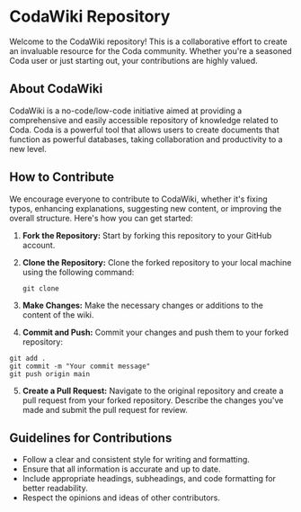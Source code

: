 # CodaWiki Repository

Welcome to the CodaWiki repository! This is a collaborative effort to create an invaluable resource for the Coda community. Whether you're a seasoned Coda user or just starting out, your contributions are highly valued.

## About CodaWiki

CodaWiki is a no-code/low-code initiative aimed at providing a comprehensive and easily accessible repository of knowledge related to Coda. Coda is a powerful tool that allows users to create documents that function as powerful databases, taking collaboration and productivity to a new level.

## How to Contribute

We encourage everyone to contribute to CodaWiki, whether it's fixing typos, enhancing explanations, suggesting new content, or improving the overall structure. Here's how you can get started:

1. **Fork the Repository:** Start by forking this repository to your GitHub account.

2. **Clone the Repository:** Clone the forked repository to your local machine using the following command:

   ```
   git clone 

3. **Make Changes:** Make the necessary changes or additions to the content of the wiki.

4. **Commit and Push:** Commit your changes and push them to your forked repository:

  ```
  git add .
  git commit -m "Your commit message"
  git push origin main
```

5. **Create a Pull Request:** Navigate to the original repository and create a pull request from your forked repository. Describe the changes you've made and submit the pull request for review.

## Guidelines for Contributions

- Follow a clear and consistent style for writing and formatting.
- Ensure that all information is accurate and up to date.
- Include appropriate headings, subheadings, and code formatting for better readability.
- Respect the opinions and ideas of other contributors.

